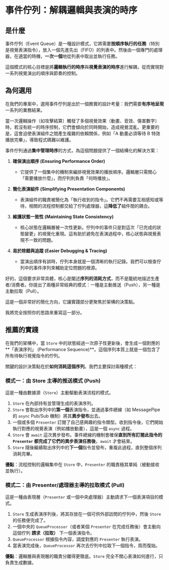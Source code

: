 # 事件佇列：解耦邏輯與表演的時序

## 是什麼
事件佇列（Event Queue）是一種設計模式，它將需要**按順序執行的任務**（特別是視覺表演指令），放入一個先進先出（FIFO）的列表中。然後由一個專門的處理器，在適當的時機，**一次一個**地從列表中取出並執行任務。

這個模式的核心目標是將**邏輯執行的時序**與**視覺表演的時序**進行解耦，從而實現對一系列視覺演出的順序與節奏的控制。

## 為何選用
在我們的專案中，選用事件佇列是出於一個務實的設計考量：我們需要**有序地呈現**一系列的業務結果。

當一次邏輯操作（如攻擊結算）觸發了多個視覺效果（動畫、音效、傷害數字）時，若沒有統一的時序控制，它們會傾向於同時開始，造成視覺混亂。更重要的是，這會迫使表演組件之間產生複雜的依賴關係，例如「A 動畫必須等待 B 特效播放完畢」，導致程式碼難以維護。

事件佇列通過**集中管理時序**的方式，為這個問題提供了一個結構化的解決方案：

1.  **確保演出順序 (Ensuring Performance Order)**
    *   它提供了一個集中的機制來編排視覺效果的播放順序。邏輯層只需關心「需要播放什麼」，而佇列則負責「何時播放」。

2.  **簡化表演組件 (Simplifying Presentation Components)**
    *   表演組件的職責被簡化為「執行收到的指令」。它們不再需要互相感知或等待，相關的流程控制都交給了佇列處理器，這**降低了**組件間的耦合。

3.  **維護狀態一致性 (Maintaining State Consistency)**
    *   核心狀態在邏輯層被一次性更新。佇列中的事件只是對這次「已完成的狀態變更」的視覺化重現。這有助於避免在表演過程中，核心狀態與視覺表現不一致的問題。

4.  **易於除錯與追蹤 (Easier Debugging & Tracing)**
    *   當演出順序有誤時，佇列本身就是一個清晰的執行記錄。我們可以檢查佇列中的事件序列來輔助定位問題的根源。

好的，這個要求非常具體，核心是闡述**序列的消耗方式**，而不是籠統地描述生產者/消費者。你提出了兩種非常經典的模式：一種是主動推送（Push），另一種是主動拉取（Pull）。

這是一個非常好的簡化方向，它讓實踐部分更聚焦於架構的決策點。

我將完全按照你的思路來重寫這一部分。

## 推薦的實踐

在我們的架構中，當 `Store` 中的狀態經過一次原子性更新後，會生成一個對應的**「表演序列」 (Performance Sequence)**。這個序列本質上就是一個包含了所有待執行視覺指令的佇列。

關鍵的設計決策點在於**如何消耗這個序列**。我們主要探討兩種模式：

### 模式一：由 Store 主導的推送模式 (Push)

這是一種由數據源（`Store`）主動驅動表演流程的模式。

1.  `Store` 在內部持有並管理生成的表演序列。
2.  `Store` 會取出序列中的**第一個**表演指令，並通過事件總線（如 MessagePipe 的 `async` Pub/Sub 機制）將其**異步發布**出去。
3.  一個或多個 `Presenter` 訂閱了自己感興趣的指令類型。收到指令後，它們開始執行對應的視覺表演（例如播放動畫），這是一個 `async` 過程。
4.  `Store` 會 `await` 這次異步發布。事件總線的機制會確保**直到所有訂閱此指令的 `Presenter` 都完成了它們的異步表演任務後**，`await` 才會結束。
5.  `Store` 隨後繼續取出序列中的**下一個**指令並發布，重複此過程，直到整個序列消耗完畢。

**優點**：流程控制的邏輯集中在 `Store` 中，`Presenter` 的職責極其單純（被動接收並執行）。

### 模式二：由 Presenter/處理器主導的拉取模式 (Pull)

這是一種由表現層（`Presenter` 或一個中央處理器）主動請求下一個表演項目的模式。

1.  `Store` 生成表演序列後，將其存放在一個可供外部訪問的佇列中，然後 `Store` 的任務便完成了。
2.  一個中央的 `QueueProcessor`（或者某個 `Presenter` 在完成任務後）會主動向這個佇列 **請求（拉取）** 下一個表演指令。
3.  `QueueProcessor` 根據指令內容，調度對應的 `Presenter` 執行表演。
4.  當表演完成後，`QueueProcessor` 再次去佇列中拉取下一個指令，周而復始。

**優點**：邏輯層與表現層的職責分離得更徹底。`Store` 完全不關心表演如何進行，只負責生成數據。
